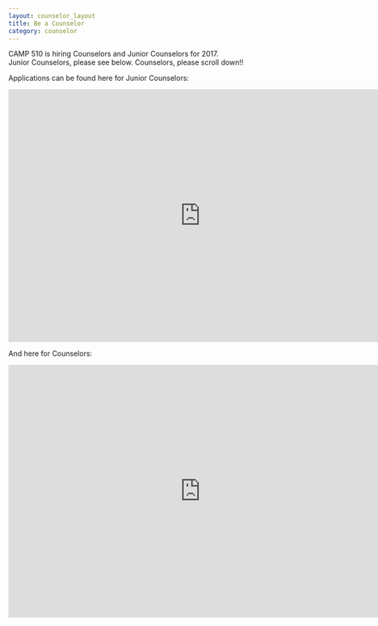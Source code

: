 ```yaml
---
layout: counselor_layout
title: Be a Counselor
category: counselor
---
```


CAMP 510 is hiring Counselors and Junior Counselors for 2017.  
Junior Counselors, please see below.
Counselors, please scroll down!!

Applications can be found here for Junior Counselors:

<iframe src="https://docs.google.com/forms/d/e/1FAIpQLSfK8BsuIHuxg3v8mFovtoemfbi87gcljeh9o5Ewx3-i0LqoqA/viewform?embedded=true" width="760" height="500" frameborder="0" marginheight="0" marginwidth="0">Loading...</iframe>



















And here for Counselors:


<iframe src="https://docs.google.com/forms/d/e/1FAIpQLSdt8_7f5ZDrp84go5SdI6DEmmDzqi1a5QOhtQd3wBd5cRPARA/viewform?embedded=true" width="760" height="500" frameborder="0" marginheight="0" marginwidth="0">Loading...</iframe>










